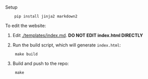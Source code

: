 Setup

        pip install jinja2 markdown2

To edit the website:

1. Edit [./templates/index.md](./templates/index.md).  **DO NOT EDIT index.html DIRECTLY**
2. Run the build script, which will generate `index.html`:

        make build

3. Build and push to the repo:

        make

